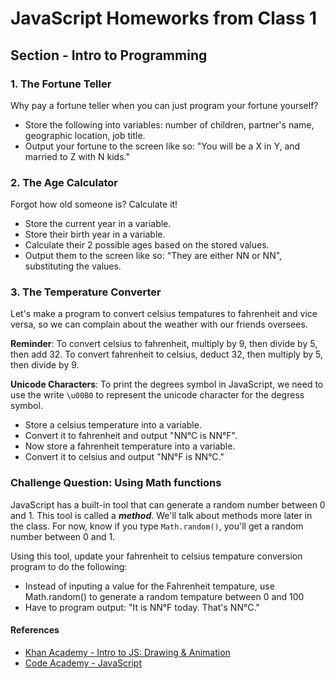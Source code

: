 # JavaScript Homeworks from Class 1

## Section - Intro to Programming

### 1. The Fortune Teller
Why pay a fortune teller when you can just program your fortune yourself?

* Store the following into variables: number of children, partner's name, geographic location, job title.
* Output your fortune to the screen like so: "You will be a X in Y, and married to Z with N kids."

### 2. The Age Calculator
Forgot how old someone is? Calculate it!

* Store the current year in a variable.
* Store their birth year in a variable.
* Calculate their 2 possible ages based on the stored values.
* Output them to the screen like so: "They are either NN or NN", substituting the values.

### 3. The Temperature Converter
Let's make a program to convert celsius tempatures to fahrenheit and vice versa, so we can complain about the weather with our friends oversees.

**Reminder**: To convert celsius to fahrenheit, multiply by 9, then divide by 5, then add 32. To convert fahrenheit to celsius, deduct 32, then multiply by 5, then divide by 9.

**Unicode Characters**: To print the degrees symbol in JavaScript, we need to use the write `\u00B0` to represent the unicode character for the degress symbol.

* Store a celsius temperature into a variable.
* Convert it to fahrenheit and output "NN°C is NN°F".
* Now store a fahrenheit temperature into a variable.
* Convert it to celsius and output "NN°F is NN°C."

### Challenge Question: Using Math functions
JavaScript has a built-in tool that can generate a random number between 0 and 1. This tool is called a ***method***. We'll talk about methods more later in the class. For now, know if you type `Math.random()`, you'll get a random number between 0 and 1.

Using this tool, update your fahrenheit to celsius tempature conversion program to do the following:

* Instead of inputing a value for the Fahrenheit tempature, use Math.random() to generate a random tempature between 0 and 100
* Have to program output: "It is NN°F today. That's NN°C."


#### References
* [Khan Academy - Intro to JS: Drawing & Animation](https://www.khanacademy.org/computing/computer-programming/programming)
* [Code Academy - JavaScript](https://www.khanacademy.org/computing/computer-programming/programming)
